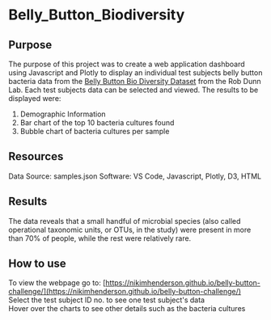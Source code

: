# Belly_Button_Biodiversity
## Purpose
The purpose of this project was to create a web application dashboard using Javascript and Plotly to display an individual test subjects belly button bacteria data from the [Belly Button Bio Diversity Dataset](http://robdunnlab.com/projects/belly-button-biodiversity/) from the Rob Dunn Lab. Each test subjects data can be selected and viewed. The results to be displayed were:
1. Demographic Information
2. Bar chart of the top 10 bacteria cultures found
3. Bubble chart of bacteria cultures per sample

## Resources
Data Source: samples.json
Software: VS Code, Javascript, Plotly, D3, HTML

## Results
The data reveals that a small handful of microbial species (also called operational taxonomic units, or OTUs, in the study) were present in more than 70% of people, while the rest were relatively rare.

## How to use
To view the webpage go to: [https://nikimhenderson.github.io/belly-button-challenge/](https://nikimhenderson.github.io/belly-button-challenge/)
<br/>Select the test subject ID no. to see one test subject's data
<br/>Hover over the charts to see other details such as the bacteria cultures
